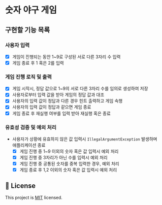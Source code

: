 # 숫자 야구 게임

## 구현할 기능 목록

### 사용자 입력

- [x] 게임이 진행되는 동안 1~9로 구성된 서로 다른 3자리 수 입력
- [x] 게임 종료 후 1 혹은 2를 입력

### 게임 진행 로직 및 출력

- [x] 게임 시작시, 정답 값으로 1~9의 서로 다른 3자리 수를 임의로 생성하여 저장
- [x] 사용자로부터 입력 값을 받아 게임의 정답 값과 대조
- [x] 사용자의 입력 값이 정답과 다른 경우 힌트 출력하고 게임 속행
- [x] 사용자의 입력 값이 정답과 같으면 게임 종료
- [x] 게임 종료 후 재실행 여부를 입력 받아 재실행 혹은 종료

### 유효성 검증 및 예외 처리

- 사용자가 상황에 유효하지 않은 값 입력시 `IllegalArgumentException` 발생하며 애플리케이션 종료
    - [x] 게임 진행 중 1~9 이외의 숫자 혹은 값 입력시 예외 처리
    - [x] 게임 진행 중 3자리가 아닌 수를 입력시 예외 처리
    - [x] 게임 진행 중 공통된 숫자를 중복 입력한 경우, 예외 처리
    - [x] 게임 종료 후 1,2 이외의 숫자 혹은 값 입력시 예외 처리

## 📝 License

This project is [MIT](https://github.com/woowacourse/java-baseball-precourse/blob/master/LICENSE) licensed.